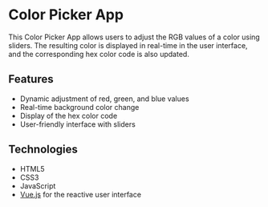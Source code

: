 # Color Picker App

This Color Picker App allows users to adjust the RGB values of a color using sliders. The resulting color is displayed in real-time in the user interface, and the corresponding hex color code is also updated.

## Features

- Dynamic adjustment of red, green, and blue values
- Real-time background color change
- Display of the hex color code
- User-friendly interface with sliders

## Technologies

- HTML5
- CSS3
- JavaScript
- [Vue.js](https://vuejs.org/) for the reactive user interface
